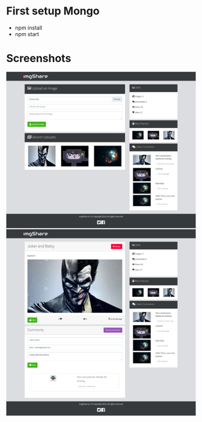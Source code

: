 # First setup Mongo
- npm install
- npm start

# Screenshots
![](docs/screenshot1.png)
![](docs/screenshot2.png)


